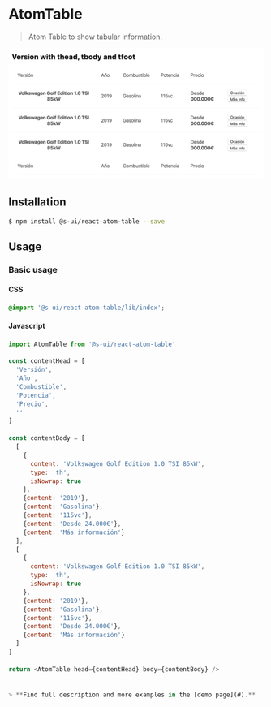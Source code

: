 # AtomTable

> Atom Table to show tabular information.

![Atom Table](./assets/preview.png)

## Installation

```sh
$ npm install @s-ui/react-atom-table --save
```

## Usage

### Basic usage

#### CSS

```scss
@import '@s-ui/react-atom-table/lib/index';
```

#### Javascript

```js
import AtomTable from '@s-ui/react-atom-table'

const contentHead = [
  'Versión',
  'Año',
  'Combustible',
  'Potencia',
  'Precio',
  ''
]

const contentBody = [
  [
    {
      content: 'Volkswagen Golf Edition 1.0 TSI 85kW',
      type: 'th',
      isNowrap: true
    },
    {content: '2019'},
    {content: 'Gasolina'},
    {content: '115vc'},
    {content: 'Desde 24.000€'},
    {content: 'Más información'}
  ],
  [
    {
      content: 'Volkswagen Golf Edition 1.0 TSI 85kW',
      type: 'th',
      isNowrap: true
    },
    {content: '2019'},
    {content: 'Gasolina'},
    {content: '115vc'},
    {content: 'Desde 24.000€'},
    {content: 'Más información'}
  ]
]

return <AtomTable head={contentHead} body={contentBody} />


> **Find full description and more examples in the [demo page](#).**
```
